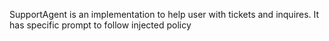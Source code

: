 SupportAgent is an implementation to help user with tickets and inquires. It has specific 
prompt to follow injected policy